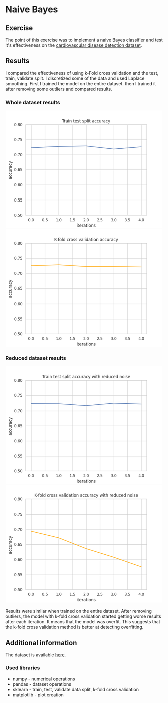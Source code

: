# Naive Bayes
## Exercise
The point of this exercise was to implement a naive Bayes
classifier and test it's effectiveness on the [cardiovascular disease detection dataset](https://www.kaggle.com/datasets/bhadaneeraj/cardio-vascular-disease-detection).

## Results
I compared the effectiveness of using k-Fold cross validation and
the test, train, validate split. I discretized some of the data
and used Laplace smoothing. First I trained the model on the
entire dataset. then I trained it after removing some outliers and
compared results.

### Whole dataset results
<p style="text-align:center;">
  <img src="plots/tts_accuracy.png" width="500" />
  <img src="plots/kfold_accuracy.png" width="500" />
</p>

### Reduced dataset results
<p style="text-align:center;">
  <img src="plots/tts_reduced.png" width="500" />
  <img src="plots/kfold_reduced.png" width="500" />
</p>

Results were similar when trained on the entire dataset.
After removing outliers, the model with k-fold cross validation
started getting worse results after each iteration. It means that
the model was overfit. This suggests that the k-fold cross validation
method is better at detecting overfitting.

## Additional information
The dataset is available [here](https://www.kaggle.com/datasets/bhadaneeraj/cardio-vascular-disease-detection).

### Used libraries
- numpy - numerical operations
- pandas - dataset operations
- sklearn - train, test, validate data split, k-fold cross validation
- matplotlib - plot creation

